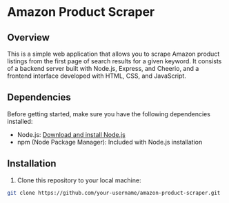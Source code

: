 # Amazon Product Scraper

## Overview

This is a simple web application that allows you to scrape Amazon product listings from the first page of search results for a given keyword. It consists of a backend server built with Node.js, Express, and Cheerio, and a frontend interface developed with HTML, CSS, and JavaScript.

## Dependencies

Before getting started, make sure you have the following dependencies installed:

- Node.js: [Download and install Node.js](https://nodejs.org/)
- npm (Node Package Manager): Included with Node.js installation

## Installation

1. Clone this repository to your local machine:

```bash
git clone https://github.com/your-username/amazon-product-scraper.git
